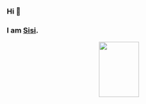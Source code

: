 ### Hi 👋
### I am [Sisi](https://www.linkedin.com/in/sisi-lai-028a461a2/).



<div align=center><img width="90" height="125" src="https://vectr.com/tmp/bb9lCg6xzW/l3LFSCPf1f.svg?width=640&height=640&select=l3LFSCPf1fpage0"/></div>

